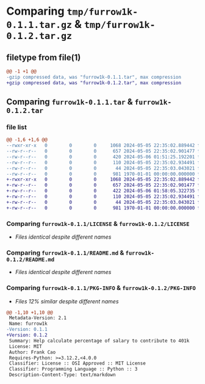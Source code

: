 # Comparing `tmp/furrow1k-0.1.1.tar.gz` & `tmp/furrow1k-0.1.2.tar.gz`

## filetype from file(1)

```diff
@@ -1 +1 @@
-gzip compressed data, was "furrow1k-0.1.1.tar", max compression
+gzip compressed data, was "furrow1k-0.1.2.tar", max compression
```

## Comparing `furrow1k-0.1.1.tar` & `furrow1k-0.1.2.tar`

### file list

```diff
@@ -1,6 +1,6 @@
--rwxr-xr-x   0        0        0     1068 2024-05-05 22:35:02.889442 furrow1k-0.1.1/LICENSE
--rw-r--r--   0        0        0      657 2024-05-05 22:35:02.901477 furrow1k-0.1.1/README.md
--rw-r--r--   0        0        0      420 2024-05-06 01:51:25.192201 furrow1k-0.1.1/pyproject.toml
--rw-r--r--   0        0        0      110 2024-05-05 22:35:02.934491 furrow1k-0.1.1/src/furrow1k/__init__.py
--rw-r--r--   0        0        0       44 2024-05-05 22:35:03.043021 furrow1k-0.1.1/src/furrow1k/furrow1k.py
--rw-r--r--   0        0        0      981 1970-01-01 00:00:00.000000 furrow1k-0.1.1/PKG-INFO
+-rwxr-xr-x   0        0        0     1068 2024-05-05 22:35:02.889442 furrow1k-0.1.2/LICENSE
+-rw-r--r--   0        0        0      657 2024-05-05 22:35:02.901477 furrow1k-0.1.2/README.md
+-rw-r--r--   0        0        0      422 2024-05-06 01:58:05.322735 furrow1k-0.1.2/pyproject.toml
+-rw-r--r--   0        0        0      110 2024-05-05 22:35:02.934491 furrow1k-0.1.2/src/furrow1k/__init__.py
+-rw-r--r--   0        0        0       44 2024-05-05 22:35:03.043021 furrow1k-0.1.2/src/furrow1k/furrow1k.py
+-rw-r--r--   0        0        0      981 1970-01-01 00:00:00.000000 furrow1k-0.1.2/PKG-INFO
```

### Comparing `furrow1k-0.1.1/LICENSE` & `furrow1k-0.1.2/LICENSE`

 * *Files identical despite different names*

### Comparing `furrow1k-0.1.1/README.md` & `furrow1k-0.1.2/README.md`

 * *Files identical despite different names*

### Comparing `furrow1k-0.1.1/PKG-INFO` & `furrow1k-0.1.2/PKG-INFO`

 * *Files 12% similar despite different names*

```diff
@@ -1,10 +1,10 @@
 Metadata-Version: 2.1
 Name: furrow1k
-Version: 0.1.1
+Version: 0.1.2
 Summary: Help calculate percentage of salary to contribute to 401k
 License: MIT
 Author: Frank Cao
 Requires-Python: >=3.12.2,<4.0.0
 Classifier: License :: OSI Approved :: MIT License
 Classifier: Programming Language :: Python :: 3
 Description-Content-Type: text/markdown
```

